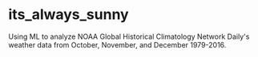 # its_always_sunny
Using ML to analyze NOAA Global Historical Climatology Network Daily's weather data from October, November, and December 1979-2016.
